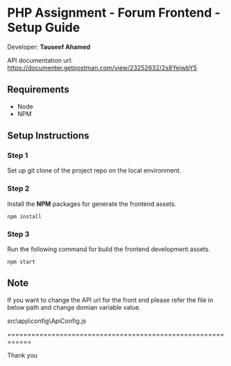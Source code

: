 # PHP Assignment - Forum Frontend - Setup Guide

Developer: **Tauseef Ahamed**

API documentation url: https://documenter.getpostman.com/view/23252632/2s8YeiwbY5

## Requirements
- Node
- NPM 

## Setup Instructions

### Step 1

Set up git clone of the project repo on the local environment.
  
### Step 2

Install the **NPM** packages for generate the frontend assets.

`npm install`

### Step 3

Run the following command for build the frontend development assets.

`npm start`

## Note

If you want to change the API url for the front end please refer the file in below path and change domian variable value. 

src\app\config\ApiConfig.js



============================================================

Thank you
